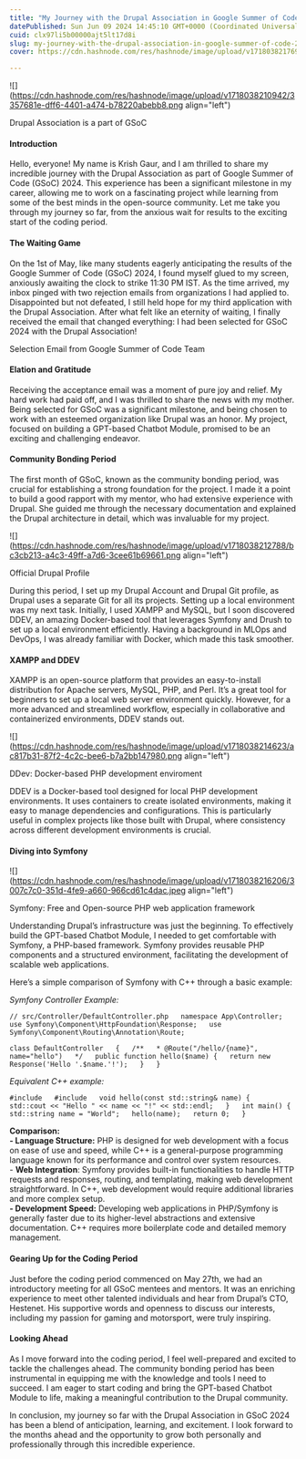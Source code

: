 ```yaml
---
title: "My Journey with the Drupal Association in Google Summer of Code 2024"
datePublished: Sun Jun 09 2024 14:45:10 GMT+0000 (Coordinated Universal Time)
cuid: clx97li5b00000ajt5lt17d8i
slug: my-journey-with-the-drupal-association-in-google-summer-of-code-2024-69c3aaff9833
cover: https://cdn.hashnode.com/res/hashnode/image/upload/v1718038217698/ab3e58c7-ccb0-42c5-a4c5-c18350e9a4af.png

---
```


![](https://cdn.hashnode.com/res/hashnode/image/upload/v1718038210942/3357681e-dff6-4401-a474-b78220abebb8.png align="left")

Drupal Association is a part of GSoC

#### Introduction

Hello, everyone! My name is Krish Gaur, and I am thrilled to share my incredible journey with the Drupal Association as part of Google Summer of Code (GSoC) 2024. This experience has been a significant milestone in my career, allowing me to work on a fascinating project while learning from some of the best minds in the open-source community. Let me take you through my journey so far, from the anxious wait for results to the exciting start of the coding period.

#### The Waiting Game

On the 1st of May, like many students eagerly anticipating the results of the Google Summer of Code (GSoC) 2024, I found myself glued to my screen, anxiously awaiting the clock to strike 11:30 PM IST. As the time arrived, my inbox pinged with two rejection emails from organizations I had applied to. Disappointed but not defeated, I still held hope for my third application with the Drupal Association. After what felt like an eternity of waiting, I finally received the email that changed everything: I had been selected for GSoC 2024 with the Drupal Association!

Selection Email from Google Summer of Code Team

#### Elation and Gratitude

Receiving the acceptance email was a moment of pure joy and relief. My hard work had paid off, and I was thrilled to share the news with my mother. Being selected for GSoC was a significant milestone, and being chosen to work with an esteemed organization like Drupal was an honor. My project, focused on building a GPT-based Chatbot Module, promised to be an exciting and challenging endeavor.

#### Community Bonding Period

The first month of GSoC, known as the community bonding period, was crucial for establishing a strong foundation for the project. I made it a point to build a good rapport with my mentor, who had extensive experience with Drupal. She guided me through the necessary documentation and explained the Drupal architecture in detail, which was invaluable for my project.

![](https://cdn.hashnode.com/res/hashnode/image/upload/v1718038212788/bc3cb213-a4c3-49ff-a7d6-3cee61b69661.png align="left")

Official Drupal Profile

During this period, I set up my Drupal Account and Drupal Git profile, as Drupal uses a separate Git for all its projects. Setting up a local environment was my next task. Initially, I used XAMPP and MySQL, but I soon discovered DDEV, an amazing Docker-based tool that leverages Symfony and Drush to set up a local environment efficiently. Having a background in MLOps and DevOps, I was already familiar with Docker, which made this task smoother.

#### XAMPP and DDEV

XAMPP is an open-source platform that provides an easy-to-install distribution for Apache servers, MySQL, PHP, and Perl. It’s a great tool for beginners to set up a local web server environment quickly. However, for a more advanced and streamlined workflow, especially in collaborative and containerized environments, DDEV stands out.

![](https://cdn.hashnode.com/res/hashnode/image/upload/v1718038214623/ac817b31-87f2-4c2c-bee6-b7a2bb147980.png align="left")

DDev: Docker-based PHP development enviroment

DDEV is a Docker-based tool designed for local PHP development environments. It uses containers to create isolated environments, making it easy to manage dependencies and configurations. This is particularly useful in complex projects like those built with Drupal, where consistency across different development environments is crucial.

#### Diving into Symfony

![](https://cdn.hashnode.com/res/hashnode/image/upload/v1718038216206/3007c7c0-351d-4fe9-a660-966cd61c4dac.jpeg align="left")

Symfony: Free and Open-source PHP web application framework

Understanding Drupal’s infrastructure was just the beginning. To effectively build the GPT-based Chatbot Module, I needed to get comfortable with Symfony, a PHP-based framework. Symfony provides reusable PHP components and a structured environment, facilitating the development of scalable web applications.

Here’s a simple comparison of Symfony with C++ through a basic example:

*Symfony Controller Example:*

`// src/Controller/DefaultController.php   namespace App\Controller;   use Symfony\Component\HttpFoundation\Response;   use Symfony\Component\Routing\Annotation\Route;`

`class DefaultController   {   /**   * @Route("/hello/{name}", name="hello")   */   public function hello($name) {   return new Response('Hello '.$name.'!');   }   }`

*Equivalent C++ example:*

`#include   #include   void hello(const std::string& name) {   std::cout << "Hello " << name << "!" << std::endl;   }   int main() {   std::string name = "World";   hello(name);   return 0;   }`

**Comparison:**  
**\- Language Structure:** PHP is designed for web development with a focus on ease of use and speed, while C++ is a general-purpose programming language known for its performance and control over system resources.  
\- **Web Integration**: Symfony provides built-in functionalities to handle HTTP requests and responses, routing, and templating, making web development straightforward. In C++, web development would require additional libraries and more complex setup.  
**\- Development Speed:** Developing web applications in PHP/Symfony is generally faster due to its higher-level abstractions and extensive documentation. C++ requires more boilerplate code and detailed memory management.

#### Gearing Up for the Coding Period

Just before the coding period commenced on May 27th, we had an introductory meeting for all GSoC mentees and mentors. It was an enriching experience to meet other talented individuals and hear from Drupal’s CTO, Hestenet. His supportive words and openness to discuss our interests, including my passion for gaming and motorsport, were truly inspiring.

#### Looking Ahead

As I move forward into the coding period, I feel well-prepared and excited to tackle the challenges ahead. The community bonding period has been instrumental in equipping me with the knowledge and tools I need to succeed. I am eager to start coding and bring the GPT-based Chatbot Module to life, making a meaningful contribution to the Drupal community.

In conclusion, my journey so far with the Drupal Association in GSoC 2024 has been a blend of anticipation, learning, and excitement. I look forward to the months ahead and the opportunity to grow both personally and professionally through this incredible experience.